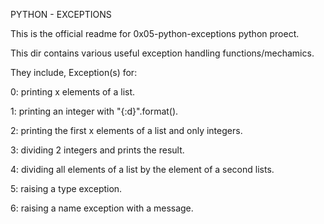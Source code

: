 PYTHON - EXCEPTIONS

This is the official readme for 0x05-python-exceptions python proect.

This dir contains various useful exception handling functions/mechamics.


They include, Exception(s) for:

0: printing x elements of a list.

1: printing an integer with "{:d}".format().

2: printing the first x elements of a list and only integers.

3: dividing 2 integers and prints the result.

4: dividing all elements of a list by the element of a second lists.

5: raising  a type exception.

6: raising a name exception with a message.